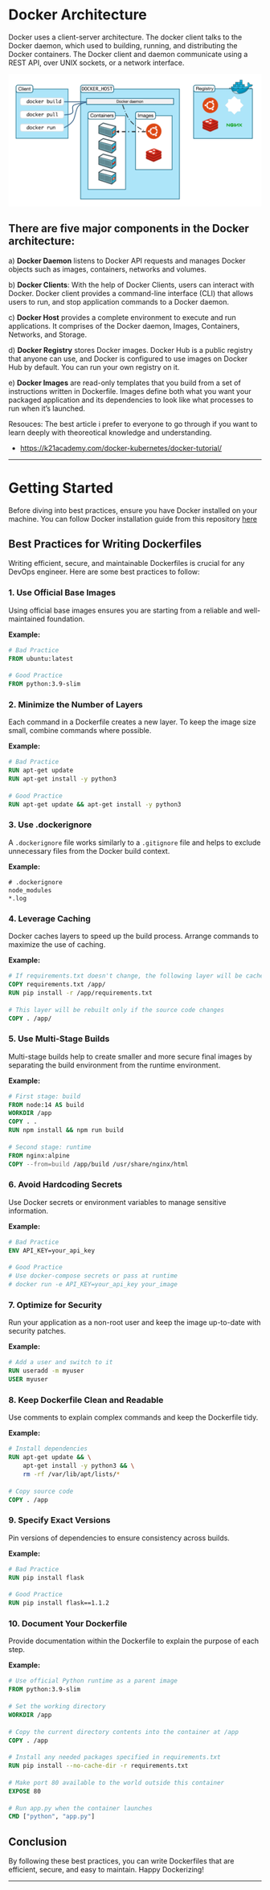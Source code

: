 
# Docker Architecture

Docker uses a client-server architecture. The docker client talks to the Docker daemon, which used to building, running, and distributing the Docker containers. The Docker client and daemon communicate using a REST API, over UNIX sockets, or a network interface.

![Docker Architecture](./Assets/Docker_architectue.png)

## There are five major components in the Docker architecture:

a) **Docker Daemon** listens to Docker API requests and manages Docker objects such as images, containers, networks and volumes.

b) **Docker Clients**: With the help of Docker Clients, users can interact with Docker. Docker client provides a command-line interface (CLI) that allows users to run, and stop application commands to a Docker daemon.

c) **Docker Host** provides a complete environment to execute and run applications. It comprises of the Docker daemon, Images, Containers, Networks, and Storage.

d) **Docker Registry** stores Docker images. Docker Hub is a public registry that anyone can use, and Docker is configured to use images on Docker Hub by default. You can run your own registry on it.

e) **Docker Images** are read-only templates that you build from a set of instructions written in Dockerfile. Images define both what you want your packaged application and its dependencies to look like what processes to run when it’s launched.

Resouces: The best article i prefer to everyone to go through if you want to learn deeply with theoreotical knowledge and understanding.
- https://k21academy.com/docker-kubernetes/docker-tutorial/

--- 



# Getting Started

Before diving into best practices, ensure you have Docker installed on your machine. You can follow Docker installation guide from this repository [here](./Docker.md)

## Best Practices for Writing Dockerfiles

Writing efficient, secure, and maintainable Dockerfiles is crucial for any DevOps engineer. Here are some best practices to follow:

### 1. Use Official Base Images

Using official base images ensures you are starting from a reliable and well-maintained foundation.

**Example:**
```Dockerfile
# Bad Practice
FROM ubuntu:latest

# Good Practice
FROM python:3.9-slim
```

### 2. Minimize the Number of Layers

Each command in a Dockerfile creates a new layer. To keep the image size small, combine commands where possible.

**Example:**
```Dockerfile
# Bad Practice
RUN apt-get update
RUN apt-get install -y python3

# Good Practice
RUN apt-get update && apt-get install -y python3
```

### 3. Use .dockerignore

A `.dockerignore` file works similarly to a `.gitignore` file and helps to exclude unnecessary files from the Docker build context.

**Example:**
```plaintext
# .dockerignore
node_modules
*.log
```

### 4. Leverage Caching

Docker caches layers to speed up the build process. Arrange commands to maximize the use of caching.

**Example:**
```Dockerfile
# If requirements.txt doesn't change, the following layer will be cached
COPY requirements.txt /app/
RUN pip install -r /app/requirements.txt

# This layer will be rebuilt only if the source code changes
COPY . /app/
```

### 5. Use Multi-Stage Builds

Multi-stage builds help to create smaller and more secure final images by separating the build environment from the runtime environment.

**Example:**
```Dockerfile
# First stage: build
FROM node:14 AS build
WORKDIR /app
COPY . .
RUN npm install && npm run build

# Second stage: runtime
FROM nginx:alpine
COPY --from=build /app/build /usr/share/nginx/html
```

### 6. Avoid Hardcoding Secrets

Use Docker secrets or environment variables to manage sensitive information.

**Example:**
```Dockerfile
# Bad Practice
ENV API_KEY=your_api_key

# Good Practice
# Use docker-compose secrets or pass at runtime
# docker run -e API_KEY=your_api_key your_image
```

### 7. Optimize for Security

Run your application as a non-root user and keep the image up-to-date with security patches.

**Example:**
```Dockerfile
# Add a user and switch to it
RUN useradd -m myuser
USER myuser
```

### 8. Keep Dockerfile Clean and Readable

Use comments to explain complex commands and keep the Dockerfile tidy.

**Example:**
```Dockerfile
# Install dependencies
RUN apt-get update && \
    apt-get install -y python3 && \
    rm -rf /var/lib/apt/lists/*

# Copy source code
COPY . /app
```

### 9. Specify Exact Versions

Pin versions of dependencies to ensure consistency across builds.

**Example:**
```Dockerfile
# Bad Practice
RUN pip install flask

# Good Practice
RUN pip install flask==1.1.2
```

### 10. Document Your Dockerfile

Provide documentation within the Dockerfile to explain the purpose of each step.

**Example:**
```Dockerfile
# Use official Python runtime as a parent image
FROM python:3.9-slim

# Set the working directory
WORKDIR /app

# Copy the current directory contents into the container at /app
COPY . /app

# Install any needed packages specified in requirements.txt
RUN pip install --no-cache-dir -r requirements.txt

# Make port 80 available to the world outside this container
EXPOSE 80

# Run app.py when the container launches
CMD ["python", "app.py"]
```

## Conclusion

By following these best practices, you can write Dockerfiles that are efficient, secure, and easy to maintain. Happy Dockerizing!


---
